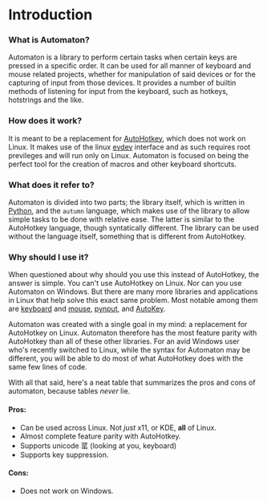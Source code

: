 # Introduction

### What is Automaton?
Automaton is a library to perform certain tasks when certain keys are pressed in a specific order. It can be used for all manner of keyboard and mouse related projects, whether for manipulation of said devices or for the capturing of input from those devices. It provides a number of builtin methods of listening for input from the keyboard, such as hotkeys, hotstrings and the like.  

### How does it work?
It is meant to be a replacement for [AutoHotkey](https://www.autohotkey.com/), which does not work on Linux. It makes use of the linux [evdev](https://en.wikipedia.org/wiki/Evdev) interface and as such requires root previleges and will run only on Linux. Automaton is focused on being the perfect tool for the creation of macros and other keyboard shortcuts.  

### What does it refer to?
Automaton is divided into two parts; the library itself, which is written in [Python](https://www.python.org), and the `autumn` language, which makes use of the library to allow simple tasks to be done with relative ease. The latter is similar to the AutoHotkey language, though syntatically different. The library can be used without the language itself, something that is different from AutoHotkey.

### Why should I use it?
When questioned about why should you use this instead of AutoHotkey, the answer is simple. You can't use AutoHotkey on Linux. Nor can you use Automaton on Windows. But there are many more libraries and applications in Linux that help solve this exact same problem. Most notable among them are [keyboard](https://github.com/boppreh/keyboard/) and [mouse](https://github.com/boppreh/mouse), [pynput](https://github.com/moses-palmer/pynput), and [AutoKey](https://github.com/autokey/autokey). 

Automaton was created with a single goal in my mind: a replacement for AutoHotkey on Linux. Automaton therefore has the most feature parity with AutoHotkey than all of these other libraries. For an avid Windows user who's recently switched to Linux, while the syntax for Automaton may be different, you will be able to do most of what AutoHotkey does with the same few lines of code.

With all that said, here's a neat table that summarizes the pros and cons of automaton, because tables _never_ lie.  
#### Pros:  
- Can be used across Linux. Not _just_ x11, or KDE, **all** of Linux.  
- Almost complete feature parity with AutoHotkey.  
- Supports unicode 䔄 (looking at you, keyboard)  
- Supports key suppression.  
#### Cons:  
- Does not work on Windows.